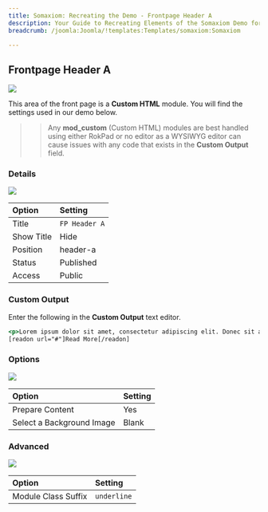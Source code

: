 ```yaml
---
title: Somaxiom: Recreating the Demo - Frontpage Header A
description: Your Guide to Recreating Elements of the Somaxiom Demo for Joomla
breadcrumb: /joomla:Joomla/!templates:Templates/somaxiom:Somaxiom

---
```


Frontpage Header A
-----

![][demo]

This area of the front page is a **Custom HTML** module. You will find the settings used in our demo below.

>> Any **mod_custom** (Custom HTML) modules are best handled using either RokPad or no editor as a WYSIWYG editor can cause issues with any code that exists in the **Custom Output** field.

### Details

![][demo2]

|   Option   |    Setting    |
| :--------- | :------------ |
| Title      | `FP Header A` |
| Show Title | Hide          |
| Position   | header-a      |
| Status     | Published     |
| Access     | Public        |

### Custom Output

Enter the following in the **Custom Output** text editor.

~~~ .html
<p>Lorem ipsum dolor sit amet, consectetur adipiscing elit. Donec sit amet nibh. Vivamus non arcu. Lorem ipsum dolor sit amet.</p>
[readon url="#"]Read More[/readon]
~~~

### Options

![][demo3]

|           Option          | Setting |
| :------------------------ | :------ |
| Prepare Content           | Yes     |
| Select a Background Image | Blank   |

### Advanced

![][demo4]

|        Option       |   Setting   |
| :------------------ | :---------- |
| Module Class Suffix | `underline` |

[demo]: assets/demo_1.jpeg
[demo2]: assets/demo_1a.jpeg
[demo3]: assets/demo_1b.jpeg
[demo4]: assets/demo_1c.jpeg